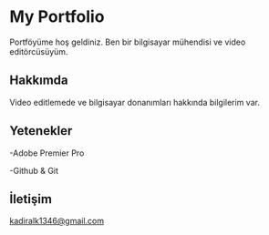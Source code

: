 # My Portfolio
Portföyüme hoş geldiniz. Ben bir bilgisayar mühendisi ve video editörcüsüyüm.

## Hakkımda
Video editlemede ve bilgisayar donanımları hakkında bilgilerim var.

## Yetenekler
-Adobe Premier Pro

-Github & Git


## İletişim
kadiralk1346@gmail.com
